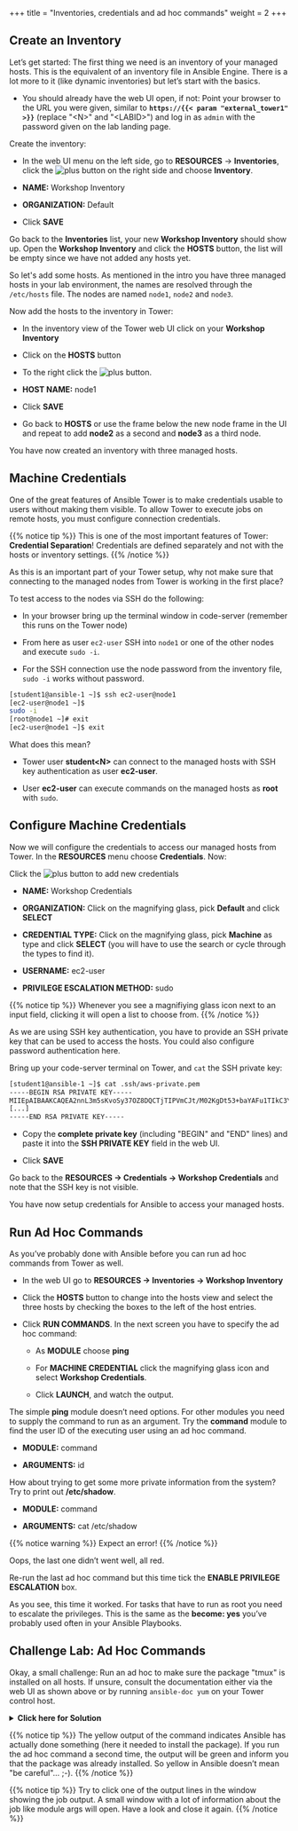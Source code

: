+++
title = "Inventories, credentials and ad hoc commands"
weight = 2
+++

## Create an Inventory

Let’s get started: The first thing we need is an inventory of your managed hosts. This is the equivalent of an inventory file in Ansible Engine. There is a lot more to it (like dynamic inventories) but let’s start with the basics.

- You should already have the web UI open, if not: Point your browser to the URL you were given, similar to **`https://{{< param "external_tower1" >}}`** (replace "\<N\>" and "\<LABID\>") and log in as `admin` with the password given on the lab landing page.

Create the inventory:

- In the web UI menu on the left side, go to **RESOURCES** → **Inventories**, click the ![plus](../../images/green_plus.png?classes=inline) button on the right side and choose **Inventory**.

- **NAME:** Workshop Inventory

- **ORGANIZATION:** Default

- Click **SAVE**

Go back to the **Inventories** list, your new **Workshop Inventory** should show up. Open the **Workshop Inventory** and click the **HOSTS** button, the list will be empty since we have not added any hosts yet.

So let's add some hosts. As mentioned in the intro you have three managed hosts in your lab environment, the names are resolved through the `/etc/hosts` file. The nodes are named `node1`, `node2` and `node3`.

Now add the hosts to the inventory in Tower:

- In the inventory view of the Tower web UI click on your **Workshop Inventory**

- Click on  the **HOSTS** button

- To the right click the ![plus](../../images/green_plus.png?classes=inline) button.

- **HOST NAME:** node1

- Click **SAVE**

- Go back to **HOSTS** or use the frame below the new node frame in the UI and repeat to add **node2** as a second and **node3** as a third node.

You have now created an inventory with three managed hosts.

## Machine Credentials

One of the great features of Ansible Tower is to make credentials usable to users without making them visible. To allow Tower to execute jobs on remote hosts, you must configure connection credentials.

{{% notice tip %}}
This is one of the most important features of Tower: **Credential Separation**\! Credentials are defined separately and not with the hosts or inventory settings.
{{% /notice %}}

As this is an important part of your Tower setup, why not make sure that connecting to the managed nodes from Tower is working in the first place?

To test access to the nodes via SSH do the following:

- In your browser bring up the terminal window in code-server (remember this runs on the Tower node)

- From here as user `ec2-user` SSH into `node1` or one of the other nodes and execute `sudo -i`.

- For the SSH connection use the node password from the inventory file, `sudo -i` works without password.

```bash
[student1@ansible-1 ~]$ ssh ec2-user@node1
[ec2-user@node1 ~]$
sudo -i
[root@node1 ~]# exit
[ec2-user@node1 ~]$ exit
```

What does this mean?

- Tower user **student\<N\>** can connect to the managed hosts with SSH key authentication as user **ec2-user**.

- User **ec2-user** can execute commands on the managed hosts as **root** with `sudo`.

## Configure Machine Credentials

Now we will configure the credentials to access our managed hosts from Tower. In the **RESOURCES** menu choose **Credentials**. Now:

Click the ![plus](../../images/green_plus.png?classes=inline) button to add new credentials

- **NAME:** Workshop Credentials

- **ORGANIZATION:** Click on the magnifying glass, pick **Default** and click **SELECT**

- **CREDENTIAL TYPE:** Click on the magnifying glass, pick **Machine** as type and click **SELECT** (you will have to use the search or cycle through the types to find it).

- **USERNAME:** ec2-user

- **PRIVILEGE ESCALATION METHOD:** sudo

{{% notice tip %}}
Whenever you see a magnifiying glass icon next to an input field, clicking it will open a list to choose from.
{{% /notice %}}

As we are using SSH key authentication, you have to provide an SSH private key that can be used to access the hosts. You could also configure password authentication here.

Bring up your code-server terminal on Tower, and `cat` the SSH private key:

```bash
[student1@ansible-1 ~]$ cat .ssh/aws-private.pem
-----BEGIN RSA PRIVATE KEY-----
MIIEpAIBAAKCAQEA2nnL3m5sKvoSy37OZ8DQCTjTIPVmCJt/M02KgDt53+baYAFu1TIkC3Yk+HK1
[...]
-----END RSA PRIVATE KEY-----
```

- Copy the **complete private key** (including "BEGIN" and "END" lines) and paste it into the **SSH PRIVATE KEY** field in the web UI.

- Click **SAVE**

Go back to the **RESOURCES -> Credentials -> Workshop Credentials** and note
that the SSH key is not visible.

You have now setup credentials for Ansible to access your managed hosts.

## Run Ad Hoc Commands

As you’ve probably done with Ansible before you can run ad hoc commands from Tower as well.

- In the web UI go to **RESOURCES → Inventories → Workshop Inventory**

- Click the **HOSTS** button to change into the hosts view and select the three hosts by checking the boxes to the left of the host entries.

- Click **RUN COMMANDS**. In the next screen you have to specify the ad hoc command:

  - As **MODULE** choose **ping**

  - For **MACHINE CREDENTIAL** click the magnifying glass icon and select **Workshop Credentials**.

  - Click **LAUNCH**, and watch the output.

The simple **ping** module doesn’t need options. For other modules you need to supply the command to run as an argument. Try the **command** module to find the user ID of the executing user using an ad hoc command.

- **MODULE:** command

- **ARGUMENTS:** id


<!-- {{% notice tip %}}
After choosing the module to run, Tower will provide a link to the docs page for the module when clicking the question mark next to "Arguments". This is handy, give it a try.
{{% /notice %}} -->

How about trying to get some more private information from the system? Try to print out **/etc/shadow**.

- **MODULE:** command

- **ARGUMENTS:** cat /etc/shadow

{{% notice warning %}}
Expect an error!
{{% /notice %}}

Oops, the last one didn’t went well, all red.

Re-run the last ad hoc command but this time tick the **ENABLE PRIVILEGE ESCALATION** box.

As you see, this time it worked. For tasks that have to run as root you need to escalate the privileges. This is the same as the **become: yes** you’ve probably used often in your Ansible Playbooks.

## Challenge Lab: Ad Hoc Commands

Okay, a small challenge: Run an ad hoc to make sure the package "tmux" is installed on all hosts. If unsure, consult the documentation either via the web UI as shown above or by running `ansible-doc yum` on your Tower control host.

<details><summary><b>Click here for Solution</b></summary>
<p>

- **MODULE:** yum
- **ARGUMENTS:** name=tmux
- Tick **ENABLE PRIVILEGE ESCALATION**

</p>
</details>

{{% notice tip %}}
The yellow output of the command indicates Ansible has actually done something (here it needed to install the package). If you run the ad hoc command a second time, the output will be green and inform you that the package was already installed. So yellow in Ansible doesn’t mean "be careful"…​ ;-).
{{% /notice %}}

{{% notice tip %}}
Try to click one of the output lines in the window showing the job output. A small window with a lot of information about the job like module args will open. Have a look and close it again.
{{% /notice %}}
